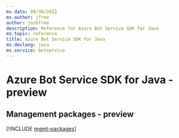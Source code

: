 ```yaml
---
ms.data: 09/30/2022
ms.author: jfree
author: joshfree
description: Reference for Azure Bot Service SDK for Java
ms.topic: reference
title: Azure Bot Service SDK for Java
ms.devlang: java
ms.service: botservice
---
```

# Azure Bot Service SDK for Java - preview

## Management packages - preview
[!INCLUDE [mgmt-packages](bot-service-mgmt-index.md)]